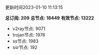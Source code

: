 更新时间2023-01-10 11:13:15

**总订阅: 209**
**总节点: 18449**
**有效节点: 13222**
- v2ray节点: 9071
- trojan节点: 1976
- ss节点: 1983
- ssr节点: 192
